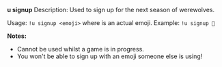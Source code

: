 **u signup**
Description: Used to sign up for the next season of werewolves.

Usage: `!u signup <emoji>` where <emoji> is an actual emoji.
Example: `!u signup 💩`

**Notes:**
 - Cannot be used whilst a game is in progress.
 - You won't be able to sign up with an emoji someone else is using!
